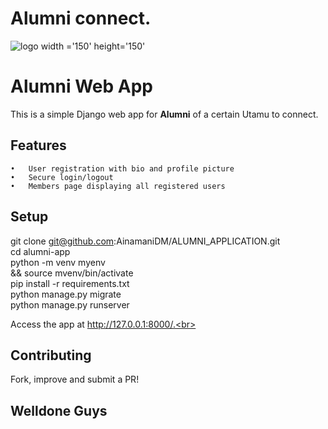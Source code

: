 # Alumni connect.
![logo width ='150' height='150'](https://github.com/user-attachments/assets/4ec574be-35f1-4f6b-b572-6c9f10f0ae67 )

# Alumni Web App

This is a simple Django web app for **Alumni** of a certain Utamu to connect.

## Features

	•	User registration with bio and profile picture
	•	Secure login/logout
	•	Members page displaying all registered users

## Setup

git clone git@github.com:AinamaniDM/ALUMNI_APPLICATION.git <br> 
cd alumni-app  <br>
python -m venv myenv <br>
&& source mvenv/bin/activate  <br>
pip install -r requirements.txt <br> 
python manage.py migrate  <br>
python manage.py runserver <br> 

Access the app at http://127.0.0.1:8000/.<br>

## Contributing

Fork, improve and submit a PR!<br>

## Welldone Guys

